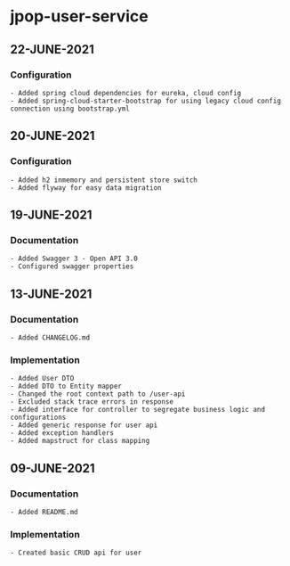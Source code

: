 # jpop-user-service

## 22-JUNE-2021

### Configuration

    - Added spring cloud dependencies for eureka, cloud config
    - Added spring-cloud-starter-bootstrap for using legacy cloud config connection using bootstrap.yml

## 20-JUNE-2021

### Configuration

    - Added h2 inmemory and persistent store switch
    - Added flyway for easy data migration

## 19-JUNE-2021

### Documentation

    - Added Swagger 3 - Open API 3.0
    - Configured swagger properties

## 13-JUNE-2021

### Documentation

    - Added CHANGELOG.md

### Implementation

    - Added User DTO
    - Added DTO to Entity mapper
    - Changed the root context path to /user-api
    - Excluded stack trace errors in response
    - Added interface for controller to segregate business logic and configurations
    - Added generic response for user api
    - Added exception handlers
    - Added mapstruct for class mapping

## 09-JUNE-2021

### Documentation

    - Added README.md

### Implementation

    - Created basic CRUD api for user